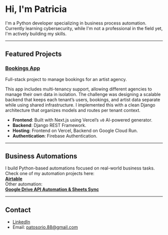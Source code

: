 # Hi, I'm Patricia 

I'm a Python developer specializing in business process automation. Currently learning cybersecurity, while I'm not a professional in the field yet, I'm actively building my skills.

---

## Featured Projects

### [Bookings App](https://github.com/patosorio/bookings-app)

Full-stack project to manage bookings for an artist agency.  

This app includes multi-tenancy support, allowing different agencies to manage their own data in isolation. The challenge was designing a scalable backend that keeps each tenant’s users, bookings, and artist data separate while using shared infrastructure. I implemented this with a clean Django architecture that organizes models and routes per tenant context.

- **Frontend**: Built with Next.js using Vercel’s `v0` AI-powered generator.  
- **Backend**: Django REST Framework.  
- **Hosting**: Frontend on Vercel, Backend on Google Cloud Run.  
- **Authentication**: Firebase Authentication.

---


## Business Automations

I build Python-based automations focused on real-world business tasks.  
Check one of my automation projects here:  
**[Airtable](https://github.com/patosorio/airtable-drive-sync)**  
Other automation:  
**[Google Drive API Automation & Sheets Sync](https://github.com/patosorio/drive-api-automation)**

---

## Contact

- [LinkedIn](https://www.linkedin.com/in/patriciaosorio130194/)
- Email: patosorio.88@gmail.com
